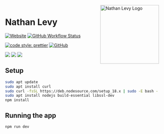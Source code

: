 <!-- markdownlint-disable MD033 MD041 -->

<a href="https://nathanlevy.com" target="_blank" rel="noopener noreferrer">
    <img src="public/logo512.png" height="192px" align="right" alt="Nathan Levy Logo"/>
</a>

# Nathan Levy

[![Website](https://img.shields.io/website?url=https://nathanlevy.com)](https://nathanlevy.com)
[![GitHub Workflow Status](https://img.shields.io/github/actions/workflow/status/NatelevAU/nathanlevy.com/default.yml?branch=main)](https://github.com/NatelevAU/nathanlevy.com/actions)

[![code style: prettier](https://img.shields.io/badge/code_style-prettier-ff69b4.svg?label=style)](https://github.com/prettier/prettier)
[![GitHub](https://img.shields.io/github/license/NatelevAU/natelev)](https://choosealicense.com/licenses/isc/)

![](https://img.shields.io/badge/Node-v16-blueviolet)
![](https://img.shields.io/badge/React-v18-blue)
![](https://img.shields.io/badge/Typescript-v4-yellowgreen)

## Setup

```bash
sudo apt update
sudo apt install curl
sudo curl -fsSL https://deb.nodesource.com/setup_18.x | sudo -E bash -
sudo apt install nodejs build-essential libssl-dev
npm install
```

## Running the app

```bash
npm run dev
```
